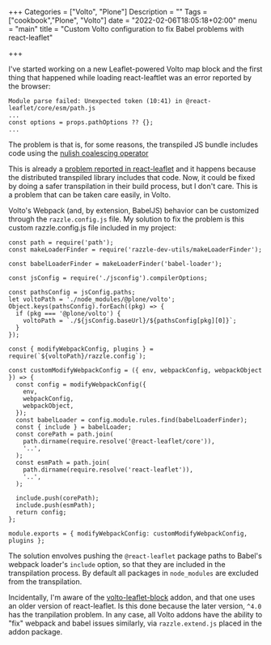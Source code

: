 +++
Categories = ["Volto", "Plone"]
Description = ""
Tags = ["cookbook","Plone", "Volto"]
date = "2022-02-06T18:05:18+02:00"
menu = "main"
title = "Custom Volto configuration to fix Babel problems with react-leaflet"

+++

I've started working on a new Leaflet-powered Volto map block and the first
thing that happened while loading react-leaftlet was an error reported by the
browser:

```
Module parse failed: Unexpected token (10:41) in @react-leaflet/core/esm/path.js
...
const options = props.pathOptions ?? {};
...
```

The problem is that is, for some reasons, the transpiled JS bundle includes
code using the [nulish coalescing operator](https://developer.mozilla.org/en-US/docs/Web/JavaScript/Reference/Operators/Nullish_coalescing_operator)

This is already a [problem reported in
react-leaflet](https://github.com/PaulLeCam/react-leaflet/issues/877) and it
happens because the distributed transpiled library includes that code. Now, it
could be fixed by doing a safer transpilation in their build process, but
I don't care. This is a problem that can be taken care easily, in Volto.

Volto's Webpack (and, by extension, BabelJS) behavior can be customized through
the `razzle.config.js` file. My solution to fix the problem is this custom
razzle.config.js file included in my project:

```
const path = require('path');
const makeLoaderFinder = require('razzle-dev-utils/makeLoaderFinder');

const babelLoaderFinder = makeLoaderFinder('babel-loader');

const jsConfig = require('./jsconfig').compilerOptions;

const pathsConfig = jsConfig.paths;
let voltoPath = './node_modules/@plone/volto';
Object.keys(pathsConfig).forEach((pkg) => {
  if (pkg === '@plone/volto') {
    voltoPath = `./${jsConfig.baseUrl}/${pathsConfig[pkg][0]}`;
  }
});

const { modifyWebpackConfig, plugins } = require(`${voltoPath}/razzle.config`);

const customModifyWebpackConfig = ({ env, webpackConfig, webpackObject }) => {
  const config = modifyWebpackConfig({
    env,
    webpackConfig,
    webpackObject,
  });
  const babelLoader = config.module.rules.find(babelLoaderFinder);
  const { include } = babelLoader;
  const corePath = path.join(
    path.dirname(require.resolve('@react-leaflet/core')),
    '..',
  );
  const esmPath = path.join(
    path.dirname(require.resolve('react-leaflet')),
    '..',
  );

  include.push(corePath);
  include.push(esmPath);
  return config;
};

module.exports = { modifyWebpackConfig: customModifyWebpackConfig, plugins };
```

The solution envolves pushing the `@react-leaflet` package paths to Babel's
webpack loader's `include` option, so that they are included in the
transpilation process. By default all packages in `node_modules` are excluded
from the transpilation.

Incidentally, I'm aware of the
[volto-leaflet-block](https://github.com/adeweb-be/volto-leaflet-block/) addon,
and that one uses an older version of react-leaflet. Is this done because the
later version, `^4.0` has the tranpilation problem. In any case, all Volto
addons have the ability to "fix" webpack and babel issues similarly, via
`razzle.extend.js` placed in the addon package.
